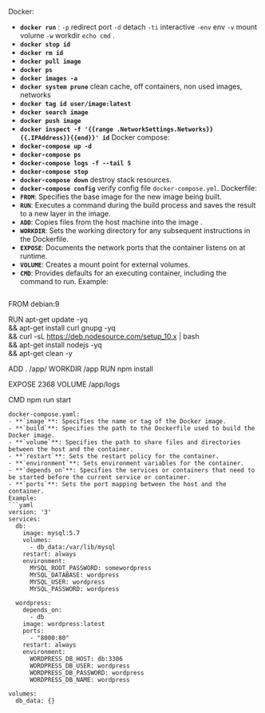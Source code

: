 Docker:
- **`docker run`** : `-p` redirect port `-d` detach `-ti` interactive `-env` env `-v` mount volume  `-w` workdir `echo cmd` .
- **`docker stop id`**
- **`docker rm id`**
- **`docker pull image`**
- **`docker ps`**
- **`docker images -a`**
- **`docker system prune`** clean cache, off containers, non used images, networks
- **`docker tag id user/image:latest`**
- **`docker search image`**
- **`docker push image`**
- **``docker inspect -f '{{range .NetworkSettings.Networks}}{{.IPAddress}}{{end}}' id``**
Docker compose: 
- **`docker-compose up -d`**
- **`docker-compose ps`**
- **`docker-compose logs -f --tail 5`** 
- **`docker-compose stop`** 
- **`docker-compose down`** destroy stack resources.
- **`docker-compose config`** verify config file `docker-compose.yml`.
Dockerfile:
- **`FROM`**: Specifies the base image for the new image being built.
- **`RUN`**: Executes a command during the build process and saves the result to a new layer in the image.
- **`ADD`**: Copies files from the host machine into the image .
- **`WORKDIR`**: Sets the working directory for any subsequent instructions in the Dockerfile.
- **`EXPOSE`**: Documents the network ports that the container listens on at runtime.
- **`VOLUME`**: Creates a mount point for external volumes.
- **`CMD`**: Provides defaults for an executing container, including the command to run.
Example: 
  ```Dockerfile
FROM debian:9

RUN apt-get update -yq \
&& apt-get install curl gnupg -yq \
&& curl -sL https://deb.nodesource.com/setup_10.x | bash \
&& apt-get install nodejs -yq \
&& apt-get clean -y

ADD . /app/
WORKDIR /app
RUN npm install

EXPOSE 2368
VOLUME /app/logs

CMD npm run start
```
docker-compose.yaml:
- **`image`**: Specifies the name or tag of the Docker image.
- **`build`**: Specifies the path to the Dockerfile used to build the Docker image.
- **`volume`**: Specifies the path to share files and directories between the host and the container.
- **`restart`**: Sets the restart policy for the container.
- **`environment`**: Sets environment variables for the container.
- **`depends_on`**: Specifies the services or containers that need to be started before the current service or container.
- **`ports`**: Sets the port mapping between the host and the container.
Example:
```yaml
version: '3'
services:
  db:
    image: mysql:5.7
    volumes:
      - db_data:/var/lib/mysql
    restart: always
    environment:
      MYSQL_ROOT_PASSWORD: somewordpress
      MYSQL_DATABASE: wordpress
      MYSQL_USER: wordpress
      MYSQL_PASSWORD: wordpress
    
  wordpress:
    depends_on:
      - db
    image: wordpress:latest
    ports:
      - "8000:80"
    restart: always
    environment:
      WORDPRESS_DB_HOST: db:3306
      WORDPRESS_DB_USER: wordpress
      WORDPRESS_DB_PASSWORD: wordpress
      WORDPRESS_DB_NAME: wordpress

volumes:
  db_data: {}
```